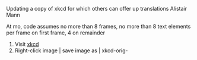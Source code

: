 Updating a copy of xkcd for which others can offer up translations
Alistair Mann

At mo, code assumes no more than 8 frames, no more than 8 text elements per frame on first frame, 4 on remainder

 1. Visit [xkcd](https://xkcd.com/)
 2. Right-click image | save image as | xkcd-orig-<title>.png | save
 3. Open GIMP
 4. File | open | xkcd-orig-<title>.png | open
 5. file | save as | xkcd-orig-<title>.xcf | save
 6. print the image
   1. Get xkcd# written down
   1. title the image
   2. Record dimensions of image
   3. Hover image on site: is there a title=”” popup? If so, note a fr0001 
   4. label the textual elements (“fr0104” etc)
     1. If some textual elements repeat (“Yes”, “X” etc) then label the first, second and subsequent label with a new lable AND the original. This sign that position changes but the newmark doesn't
   5. ~~label point elements (“speech line”) leaving original lines in this time~~
 1. Title two tables 
   1. textual
     1. one row per textual elements
     2. cols: corner; x,y, w
   2. ~~point elements~~
     1. ~~one row per two points (“pt1, pt2”)~~
     2. ~~Cols: xy->xy~~
 8. Co-ords:
   1. For each textual element
     1. determine where the corner should go (just tl, tr, bl, br for now)
     2. Get pixel co-ords for textual element and point elements
     3. determine max width of bubble
 9. Erase all textual and speech bubble elements
 10. File | save as | xkcd-notext-<title>.xcf
 11. File | export … | export | export
 12. Close gimp
 13. Upload png to imgur and capture img src address
 14. At www.csi18n.com, mkdir -p ~/csi18n/xkcd/<title> //title should use underscore not spaces
   1. cd ~/csi18n/xkcd/<title>
   2. cp ../20141201/index.php . (or whichever is most recent version)
   3. cp ../20141201/index.html .
   4. Edit index.html
     1. search/replace previous title with new
     2. change <img src=”
     3. Change attribution
     4. Change date
     5. Change “prev” link to last xkcd
     6. ~~change divs to handle particular number this day~~
     7. ~~change textareas to handle particular number this day~~
     8. ~~comment out unused createDialog_v2s in xkcdShow()~~
     9. ~~comment out unused items in xkcdShowLines()~~
     10. Data for xkcdShow() for BT, TL etc, co-ords and widths
     11. Review xkcdShow() font sizes
     12. ~~Data for xkcdShowLines() for speech lines~~
     13. If see-through PNG
       1. Work up each z-index
       2. Add second area map because closer z-index of see through PNG means can't click text behind. A better solution: divide PNG into four around unused center 
     14. hidden image title?
       1. If necc, uncomment hideWhatWasImgTitle
       2. If necc, hideWhatWasImgTitle, showWhatWasImgTitle correct element
       3. Correct image-map via [image maps](http://www.image-maps.com/)
         1. Use the first <area … tag in the html code
     15. in index.php,
       1. search replace old title with new
       2. change container_width to match image width
       1. fill in frame_array: first is 2, then number text els in each frame, 8 frames
       3. ~~edit “handle POSTS” to suit~~
       4. edit “check if enough to POST” to suit
       5. ~~edit “perform POSTs”~~
       6. Modify script_uri to suit
       7. edit “check guest params inbound”, ensure sizeof correct!
       8. Edit “reset all the things, if not got expected things “
     16. in ../common_javascript_v2.html (if additional elements needed)
       1. extend if $el … to suit (two loads)
       2. extend handler_fr... to suit 
       3. extend localstorage.setitem to suit
       4. extend d.innerHTML to suit
       5. extend xkcdShow to suit
     17. When dealing with same newmark, different location
       1. Add content to the uncircled/first label
       2. Circled labels should copy
       3. index.html/createDialog_v2 should change 10th arg so newmark matches first in line
       4. index.html comment out textareas for those elements reusing labels
       5. index.php comment out IFs for those elements reusing labels
       6. index.php comment out post_a_new for those elements reusing labels
       7. index.php LEAVE unused elements in allcrids
 15. Tie in this page to any indexing pages:
   1. add as “next” to previous index.html
   2. add to xkcd/index.html
 16. At site: Page should now work, with 404s for text. add English text as available translation:
   1. Make sure your credentials are correct in Globe | username / password -- they default to test05
   1. For each “404”
     1. Click
     2. Offer Another
     3. Add original English
     4. Anonymous
     5. Submit
   2. Make text a bit larger/smaller to suit
 17. Adjust co-ords to suit
